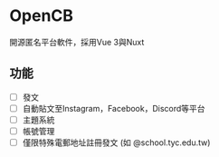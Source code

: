 # OpenCB
開源匿名平台軟件，採用Vue 3與Nuxt
## 功能
- [ ] 發文
- [ ] 自動貼文至Instagram，Facebook，Discord等平台
- [ ] 主題系統
- [ ] 帳號管理
- [ ] 僅限特殊電郵地址註冊發文 (如 @school.tyc.edu.tw)
